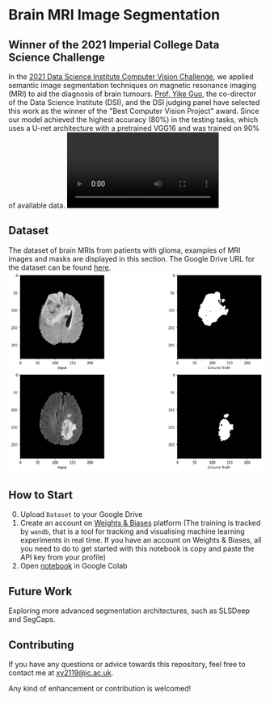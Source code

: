 # Brain MRI Image Segmentation
## Winner of the 2021 Imperial College Data Science Challenge
In the [2021 Data Science Institute Computer Vision Challenge](https://www.imperial.ac.uk/data-science/),  we applied semantic image segmentation techniques on magnetic resonance imaging (MRI) to aid the diagnosis of brain tumours. [Prof. Yike Guo](https://www.imperial.ac.uk/people/y.guo), the co-director of the Data Science Institute (DSI), and the DSI judging panel have selected this work as the winner of the "Best Computer Vision Project" award. Since our model achieved the highest accuracy (80%) in the testing tasks, which uses a U-net architecture with a pretrained VGG16 and was trained on 90% of available data.
![](./api_demo.mov)
## Dataset
The dataset of brain MRIs from patients with glioma, examples of MRI images and masks are displayed in this section. The Google Drive URL for the dataset can be found [here](https://drive.google.com/drive/folders/1Y4MUrrfT-Xuos83nOnq8ZWTMZmp9qADH?usp=sharing).
![image](./image&mask.png)

## How to Start 
0. Upload `Dataset` to your Google Drive 
1. Create an account on [Weights & Biases](https://wandb.ai/site) platform (The training is tracked by `wandb`, that is a tool for tracking and visualising machine learning experiments in real time. If you have an account on Weights & Biases, all you need to do to get started with this notebook is copy and paste the API key from your profile) 
2. Open [notebook](https://github.com/xy2119/Brain_MRI_Image_Segmentation/notebool/blob/main/MRI_ImageSeg_U_Net_VGG16.ipynb) in Google Colab

## Future Work
Exploring more advanced segmentation architectures, such as SLSDeep and SegCaps.

## Contributing
If you have any questions or advice towards this repository, feel free to contact me at xy2119@ic.ac.uk.

Any kind of enhancement or contribution is welcomed!
